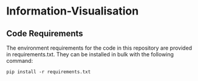 # Information-Visualisation
## Code Requirements
The environment requirements for the code in this repository are provided in requirements.txt. They can be installed in bulk with the following command:
```
pip install -r requirements.txt
```